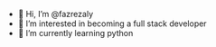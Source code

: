 - 👋 Hi, I’m @fazrezaly
- 👀 I’m interested in becoming a full stack developer
- 🌱 I’m currently learning python

<!---
fazrezalyusoff/fazrezalyusoff is a ✨ special ✨ repository because its `README.md` (this file) appears on your GitHub profile.
You can click the Preview link to take a look at your changes.
--->

